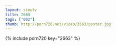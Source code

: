 ```yaml
--- 
layout: sieutv
title: 2663
tags: ["002"]
thumb: http://porn720.net/video/2663/poster.jpg
---
```

{% include porn720 key="2663" %} 
